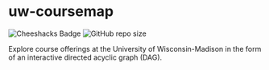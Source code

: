 # uw-coursemap

![Cheeshacks Badge](https://img.shields.io/badge/Cheesehacks-2024-fec732?link=https%3A%2F%2Fcheesehacks.webdevuw.com%2F)
![GitHub repo size](https://img.shields.io/github/repo-size/twangodev/uw-coursemap)

Explore course offerings at the University of Wisconsin-Madison in the form of an interactive directed acyclic graph (DAG).
